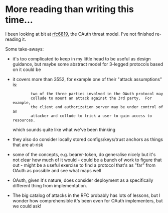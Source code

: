 
# More reading than writing this time...

I been looking at bit at [rfc6819](https://tools.ietf.org/html/rfc6819),
the OAuth threat model. I've not finished re-reading it.

Some take-aways:

- it's too complicated to keep in my little head to be useful as
  design guidance, but maybe some abstract model for 3-legged
  protocols based on it could be 
- it covers more than 3552, for example one of their "attack
  assumptions" is:

              two of the three parties involved in the OAuth protocol may
              collude to mount an attack against the 3rd party.  For example,
              the client and authorization server may be under control of an
              attacker and collude to trick a user to gain access to resources.

  which sounds quite like what we've been thinking
- they also do consider locally stored configs/keys/trust anchors as things
  that are at-risk
- some of the concepts, e.g. bearer-token, do generalise nicely but it's
  not clear how much of it would - could be a bunch of work to figure
  that out - might be a useful exercise to find a protocol that's as
  "far" from OAuth as possible and see what maps well
- OAuth, given it's nature, does consider deployment as a specifically
  different thing from implementation.
- The big catalog of attacks in the RFC probably has lots of lessons,
  but I wonder how comprehensible it's been even for OAuth implementers,
  but we could ask!

